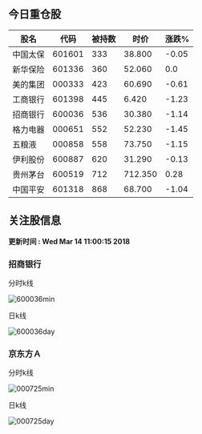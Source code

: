 
## 今日重仓股 

|股名|代码|被持数|时价|涨跌%|
|---|---|---|---|---|
|中国太保|601601|333|38.800|-0.05|
|新华保险|601336|360|52.060|0.0|
|美的集团|000333|423|60.690|-0.61|
|工商银行|601398|445|6.420|-1.23|
|招商银行|600036|536|30.380|-1.14|
|格力电器|000651|552|52.230|-1.45|
|五粮液|000858|558|73.750|-1.15|
|伊利股份|600887|620|31.290|-0.13|
|贵州茅台|600519|712|712.350|0.28|
|中国平安|601318|868|68.700|-1.04|

## 关注股信息
**更新时间 : Wed Mar 14 11:00:15 2018**
### 招商银行 
分时k线

![600036min](http://image.sinajs.cn/newchart/min/n/sh600036.gif)

日k线

![600036day](http://image.sinajs.cn/newchart/daily/n/sh600036.gif)

### 京东方Ａ 
分时k线

![000725min](http://image.sinajs.cn/newchart/min/n/sz000725.gif)

日k线

![000725day](http://image.sinajs.cn/newchart/daily/n/sz000725.gif)
